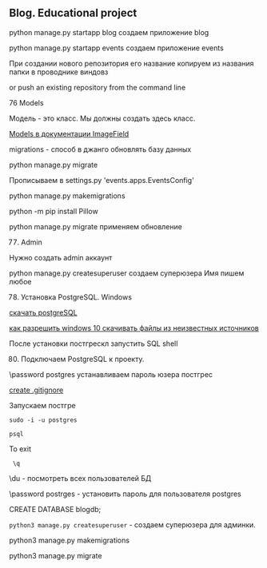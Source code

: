 ## Blog. Educational project



python manage.py startapp blog создаем приложение blog

python manage.py startapp events создаем приложение events


При создании нового репозитория его название копируем из названия папки в проводнике виндовз

or push an existing repository from the command line

76 Models 

Модель - это класс. Мы должны создать здесь класс.


[Models в документации ImageField](https://docs.djangoproject.com/en/4.1/ref/models/fields/)

migrations - способ в джанго обновлять базу данных

python manage.py migrate

Прописываем в settings.py 'events.apps.EventsConfig'

python manage.py makemigrations

python -m pip install Pillow

python manage.py migrate применяем обновление

77. Admin

Нужно создать admin аккаунт 

 python manage.py createsuperuser создаем суперюзера
 Имя пишем любое

 78. Установка PostgreSQL. Windows

 [скачать postgreSQL](https://www.enterprisedb.com/downloads/postgres-postgresql-downloads)

 [как разрешить windows 10 скачивать файлы из неизвестных источников](https://www.youtube.com/watch?v=8mdWNF7jkDA)

 После установки постгрескл запустить SQL shell

 80. Подключаем PostgreSQL к проекту.

 \password postgres устанавливаем пароль юзера постгрес

 [create .gitignore](https://www.toptal.com/developers/gitignore/)


Запускаем постгре 

```sudo -i -u postgres```

```psql```

To exit

``` \q```

\du - посмотреть всех пользователей БД

\password postrges - установить пароль для пользователя postgres

CREATE DATABASE blogdb;

```python3 manage.py createsuperuser``` - создаем суперюзера для админки.

python3 manage.py makemigrations

python3 manage.py migrate









